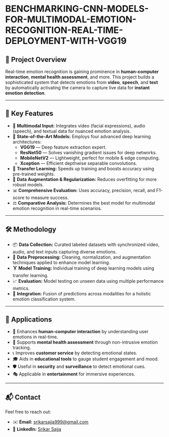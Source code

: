 # **BENCHMARKING-CNN-MODELS-FOR-MULTIMODAL-EMOTION-RECOGNITION-REAL-TIME-DEPLOYMENT-WITH-VGG19**

## 🚀 **Project Overview**

Real-time emotion recognition is gaining prominence in **human-computer interaction**, **mental health assessment**, and more. This project builds a sophisticated system that detects emotions from **video**, **speech**, and **text** by automatically activating the camera to capture live data for **instant emotion detection**.

---

## 🔑 **Key Features**

- 🎥 **Multimodal Input:** Integrates video (facial expressions), audio (speech), and textual data for nuanced emotion analysis.  
- 🧠 **State-of-the-Art Models:** Employs four advanced deep learning architectures:  
  - **VGG19** — Deep feature extraction expert.  
  - **ResNet50** — Solves vanishing gradient issues for deep networks.  
  - **MobileNetV2** — Lightweight, perfect for mobile & edge computing.  
  - **Xception** — Efficient depthwise separable convolutions.  
- 🔄 **Transfer Learning:** Speeds up training and boosts accuracy using pre-trained weights.  
- 🎨 **Data Augmentation & Regularization:** Reduces overfitting for more robust models.  
- 📊 **Comprehensive Evaluation:** Uses accuracy, precision, recall, and F1-score to measure success.  
- ⚖️ **Comparative Analysis:** Determines the best model for multimodal emotion recognition in real-time scenarios.  

---

## 🛠️ **Methodology**

- 📦 **Data Collection:** Curated labeled datasets with synchronized video, audio, and text inputs capturing diverse emotions.  
- 🧹 **Data Preprocessing:** Cleaning, normalization, and augmentation techniques applied to enhance model learning.  
- 🏋️ **Model Training:** Individual training of deep learning models using transfer learning.  
- 📈 **Evaluation:** Model testing on unseen data using multiple performance metrics.  
- 🤝 **Integration:** Fusion of predictions across modalities for a holistic emotion classification system.  

---

## 🎯 **Applications**

- 🤖 Enhances **human-computer interaction** by understanding user emotions in real-time.  
- 🧠 Supports **mental health assessment** through non-intrusive emotion tracking.  
- 📞 Improves **customer service** by detecting emotional states.  
- 🎓 Aids in **educational tools** to gauge student engagement and mood.  
- 🛡️ Useful in **security** and **surveillance** to detect emotional cues.  
- 🎭 Applicable in **entertainment** for immersive experiences.  

---

## 📬 **Contact**

Feel free to reach out:

- ✉️ **Email:** [srikarsajja999@gmail.com](mailto:srikarsajja999@gmail.com)  
- 🔗 **LinkedIn:** [Srikar Sajja](https://www.linkedin.com/in/srikar-sajja-4184b6247)  
